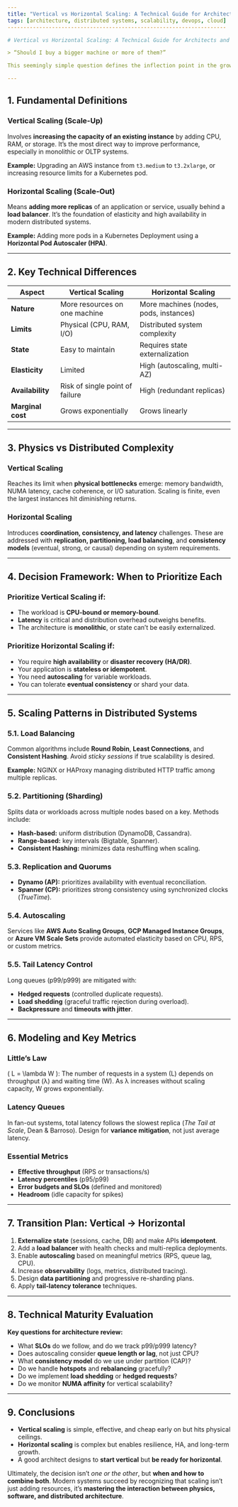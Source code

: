 ```yaml
---
title: "Vertical vs Horizontal Scaling: A Technical Guide for Architects and Senior Engineers"
tags: [architecture, distributed systems, scalability, devops, cloud]
---------------------------------------------------------------------

# Vertical vs Horizontal Scaling: A Technical Guide for Architects and Senior Engineers

> “Should I buy a bigger machine or more of them?”

This seemingly simple question defines the inflection point in the growth of any distributed system. **Vertical scaling** (adding more resources to a single machine) is tempting for its simplicity but has physical limits. **Horizontal scaling** (adding more machines) offers elasticity and resilience, but introduces architectural complexity. This article breaks down both approaches with technical rigor and an engineering mindset.

---
```


## 1. Fundamental Definitions

### Vertical Scaling (Scale-Up)

Involves **increasing the capacity of an existing instance** by adding CPU, RAM, or storage. It’s the most direct way to improve performance, especially in monolithic or OLTP systems.

**Example:** Upgrading an AWS instance from `t3.medium` to `t3.2xlarge`, or increasing resource limits for a Kubernetes pod.

### Horizontal Scaling (Scale-Out)

Means **adding more replicas** of an application or service, usually behind a **load balancer**. It’s the foundation of elasticity and high availability in modern distributed systems.

**Example:** Adding more pods in a Kubernetes Deployment using a **Horizontal Pod Autoscaler (HPA)**.

---

## 2. Key Technical Differences

| Aspect            | Vertical Scaling                | Horizontal Scaling                     |
| ----------------- | ------------------------------- | -------------------------------------- |
| **Nature**        | More resources on one machine   | More machines (nodes, pods, instances) |
| **Limits**        | Physical (CPU, RAM, I/O)        | Distributed system complexity          |
| **State**         | Easy to maintain                | Requires state externalization         |
| **Elasticity**    | Limited                         | High (autoscaling, multi-AZ)           |
| **Availability**  | Risk of single point of failure | High (redundant replicas)              |
| **Marginal cost** | Grows exponentially             | Grows linearly                         |

---

## 3. Physics vs Distributed Complexity

### Vertical Scaling

Reaches its limit when **physical bottlenecks** emerge: memory bandwidth, NUMA latency, cache coherence, or I/O saturation. Scaling is finite, even the largest instances hit diminishing returns.

### Horizontal Scaling

Introduces **coordination, consistency, and latency** challenges. These are addressed with **replication, partitioning, load balancing**, and **consistency models** (eventual, strong, or causal) depending on system requirements.

---

## 4. Decision Framework: When to Prioritize Each

### Prioritize Vertical Scaling if:

* The workload is **CPU-bound or memory-bound**.
* **Latency** is critical and distribution overhead outweighs benefits.
* The architecture is **monolithic**, or state can’t be easily externalized.

### Prioritize Horizontal Scaling if:

* You require **high availability** or **disaster recovery (HA/DR)**.
* Your application is **stateless or idempotent**.
* You need **autoscaling** for variable workloads.
* You can tolerate **eventual consistency** or shard your data.

---

## 5. Scaling Patterns in Distributed Systems

### 5.1. Load Balancing

Common algorithms include **Round Robin**, **Least Connections**, and **Consistent Hashing**. Avoid *sticky sessions* if true scalability is desired.

**Example:** NGINX or HAProxy managing distributed HTTP traffic among multiple replicas.

### 5.2. Partitioning (Sharding)

Splits data or workloads across multiple nodes based on a key. Methods include:

* **Hash-based:** uniform distribution (DynamoDB, Cassandra).
* **Range-based:** key intervals (Bigtable, Spanner).
* **Consistent Hashing:** minimizes data reshuffling when scaling.

### 5.3. Replication and Quorums

* **Dynamo (AP):** prioritizes availability with eventual reconciliation.
* **Spanner (CP):** prioritizes strong consistency using synchronized clocks (*TrueTime*).

### 5.4. Autoscaling

Services like **AWS Auto Scaling Groups**, **GCP Managed Instance Groups**, or **Azure VM Scale Sets** provide automated elasticity based on CPU, RPS, or custom metrics.

### 5.5. Tail Latency Control

Long queues (p99/p999) are mitigated with:

* **Hedged requests** (controlled duplicate requests).
* **Load shedding** (graceful traffic rejection during overload).
* **Backpressure** and **timeouts with jitter**.

---

## 6. Modeling and Key Metrics

### Little’s Law

( L = \lambda W ): The number of requests in a system (L) depends on throughput (λ) and waiting time (W). As λ increases without scaling capacity, W grows exponentially.

### Latency Queues

In fan-out systems, total latency follows the slowest replica (*The Tail at Scale*, Dean & Barroso). Design for **variance mitigation**, not just average latency.

### Essential Metrics

* **Effective throughput** (RPS or transactions/s)
* **Latency percentiles** (p95/p99)
* **Error budgets and SLOs** (defined and monitored)
* **Headroom** (idle capacity for spikes)

---

## 7. Transition Plan: Vertical → Horizontal

1. **Externalize state** (sessions, cache, DB) and make APIs **idempotent**.
2. Add a **load balancer** with health checks and multi-replica deployments.
3. Enable **autoscaling** based on meaningful metrics (RPS, queue lag, CPU).
4. Increase **observability** (logs, metrics, distributed tracing).
5. Design **data partitioning** and progressive re-sharding plans.
6. Apply **tail-latency tolerance** techniques.

---

## 8. Technical Maturity Evaluation

**Key questions for architecture review:**

* What **SLOs** do we follow, and do we track p99/p999 latency?
* Does autoscaling consider **queue length or lag**, not just CPU?
* What **consistency model** do we use under partition (CAP)?
* Do we handle **hotspots** and **rebalancing** gracefully?
* Do we implement **load shedding** or **hedged requests**?
* Do we monitor **NUMA affinity** for vertical scalability?

---

## 9. Conclusions

* **Vertical scaling** is simple, effective, and cheap early on but hits physical ceilings.
* **Horizontal scaling** is complex but enables resilience, HA, and long-term growth.
* A good architect designs to **start vertical** but **be ready for horizontal**.

Ultimately, the decision isn’t *one or the other*, but **when and how to combine both**. Modern systems succeed by recognizing that scaling isn’t just adding resources, it’s **mastering the interaction between physics, software, and distributed architecture**.
